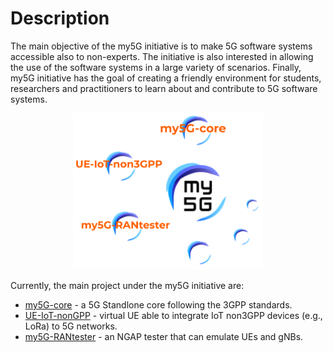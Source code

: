 # Description

The main objective of the my5G initiative is to make 5G software systems accessible also to non-experts. The initiative is also interested in allowing the use of the software systems in a large variety of scenarios. Finally, my5G initiative has the goal of creating a friendly environment for students, researchers and practitioners to learn about and contribute to 5G software systems.

<p align="center">
    <img src="my5Gconcept.png" height="250"/> 
</p>

Currently, the main project under the my5G initiative are:
* [my5G-core](https://github.com/my5G/my5G-core) - a 5G Standlone core following the 3GPP standards.
* [UE-IoT-nonGPP](https://github.com/my5G/UE-IoT-non3GPP) - virtual UE able to integrate IoT non3GPP devices (e.g., LoRa) to 5G networks. 
* [my5G-RANtester](https://github.com/my5G/my5G-RANtester) - an NGAP tester that can emulate UEs and gNBs.
